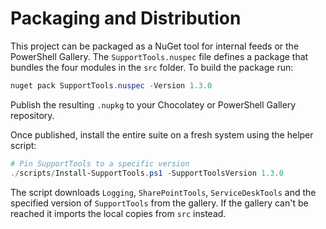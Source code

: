 # Packaging and Distribution

This project can be packaged as a NuGet tool for internal feeds or the PowerShell Gallery.
The `SupportTools.nuspec` file defines a package that bundles the four modules in the `src` folder.
To build the package run:

```powershell
nuget pack SupportTools.nuspec -Version 1.3.0
```

Publish the resulting `.nupkg` to your Chocolatey or PowerShell Gallery repository.

Once published, install the entire suite on a fresh system using the helper script:

```powershell
# Pin SupportTools to a specific version
./scripts/Install-SupportTools.ps1 -SupportToolsVersion 1.3.0
```

The script downloads `Logging`, `SharePointTools`, `ServiceDeskTools` and the specified version of `SupportTools` from the gallery. If the gallery can't be reached it imports the local copies from `src` instead.
